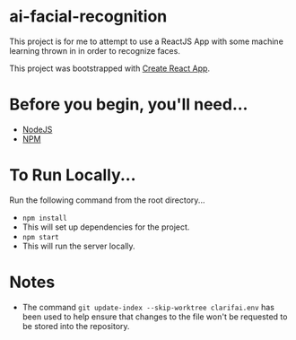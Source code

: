 # ai-facial-recognition
This project is for me to attempt to use a ReactJS App with some machine learning thrown in in order to recognize faces.

This project was bootstrapped with [Create React App](https://github.com/facebookincubator/create-react-app).

# Before you begin, you'll need...
* [NodeJS](https://nodejs.org)
* [NPM](https://www.npmjs.com)

# To Run Locally...
Run the following command from the root directory...

* `npm install`
 * This will set up dependencies for the project.
* `npm start`
 * This will run the server locally.

# Notes
* The command `git update-index --skip-worktree clarifai.env` has been used to help ensure that changes to the file won't be requested to be stored into the repository.
